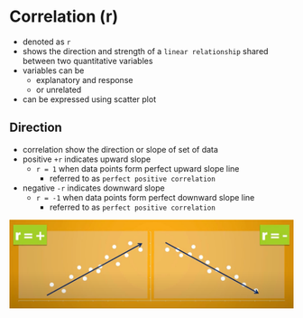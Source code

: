 # Correlation (r)

* denoted as `r`
* shows the direction and strength of a `linear relationship` shared between two quantitative variables
* variables can be
  * explanatory and response
  * or unrelated
* can be expressed using scatter plot

## Direction

* correlation show the direction or slope of set of data
* positive `+r` indicates upward slope
  * `r = 1` when data points form perfect upward slope line
    * referred to as `perfect positive correlation`
* negative `-r` indicates downward slope
  * `r = -1` when data points form perfect downward slope line
    * referred to as `perfect positive correlation`

![Image Correlation Direction](img/005.correlation_and_regression-1003085730.png)